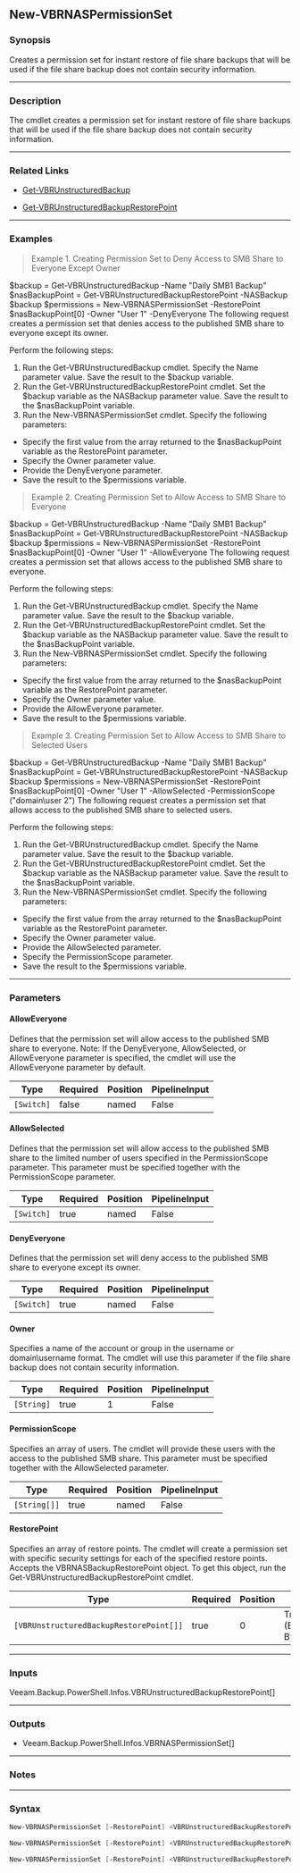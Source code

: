New-VBRNASPermissionSet
-----------------------

### Synopsis
Creates a permission set for instant restore of file share backups that will be used if the file share backup does not contain security information.

---

### Description

The cmdlet creates a permission set for instant restore of file share backups that will be used if the file share backup does not contain security information.

---

### Related Links
* [Get-VBRUnstructuredBackup](Get-VBRUnstructuredBackup)

* [Get-VBRUnstructuredBackupRestorePoint](Get-VBRUnstructuredBackupRestorePoint)

---

### Examples
> Example 1. Creating Permission Set to Deny Access to SMB Share to Everyone Except Owner

$backup = Get-VBRUnstructuredBackup -Name "Daily SMB1 Backup"
$nasBackupPoint = Get-VBRUnstructuredBackupRestorePoint -NASBackup $backup
$permissions = New-VBRNASPermissionSet -RestorePoint $nasBackupPoint[0] -Owner "User 1" -DenyEveryone
The following request creates a permission set that denies access to the published SMB share to everyone except its owner.

Perform the following steps:
1. Run the Get-VBRUnstructuredBackup cmdlet. Specify the Name parameter value. Save the result to the $backup variable.
2. Run the Get-VBRUnstructuredBackupRestorePoint cmdlet. Set the $backup variable as the NASBackup parameter value. Save the result to the $nasBackupPoint variable.
3. Run the New-VBRNASPermissionSet cmdlet. Specify the following parameters:
- Specify the first value from the array returned to the $nasBackupPoint variable as the RestorePoint parameter.
- Specify the Owner parameter value.
- Provide the DenyEveryone parameter.
- Save the result to the $permissions variable.
> Example 2. Creating Permission Set to Allow Access to SMB Share to Everyone

$backup = Get-VBRUnstructuredBackup -Name "Daily SMB1 Backup"
$nasBackupPoint = Get-VBRUnstructuredBackupRestorePoint -NASBackup $backup
$permissions = New-VBRNASPermissionSet -RestorePoint $nasBackupPoint[0] -Owner "User 1" -AllowEveryone
The following request creates a permission set that allows access to the published SMB share to everyone.

Perform the following steps:
1. Run the Get-VBRUnstructuredBackup cmdlet. Specify the Name parameter value. Save the result to the $backup variable.
2. Run the Get-VBRUnstructuredBackupRestorePoint cmdlet. Set the $backup variable as the NASBackup parameter value. Save the result to the $nasBackupPoint variable.
3. Run the New-VBRNASPermissionSet cmdlet. Specify the following parameters:
- Specify the first value from the array returned to the $nasBackupPoint variable as the RestorePoint parameter.
- Specify the Owner parameter value.
- Provide the AllowEveryone parameter.
- Save the result to the $permissions variable.
> Example 3. Creating Permission Set to Allow Access to SMB Share to Selected Users

$backup = Get-VBRUnstructuredBackup -Name "Daily SMB1 Backup"
$nasBackupPoint = Get-VBRUnstructuredBackupRestorePoint -NASBackup $backup
$permissions = New-VBRNASPermissionSet -RestorePoint $nasBackupPoint[0] -Owner "User 1" -AllowSelected -PermissionScope ("domain\user 2")
The following request creates a permission set that allows access to the published SMB share to selected users.

Perform the following steps:
1. Run the Get-VBRUnstructuredBackup cmdlet. Specify the Name parameter value. Save the result to the $backup variable.
2. Run the Get-VBRUnstructuredBackupRestorePoint cmdlet. Set the $backup variable as the NASBackup parameter value. Save the result to the $nasBackupPoint variable.
3. Run the New-VBRNASPermissionSet cmdlet. Specify the following parameters:
- Specify the first value from the array returned to the $nasBackupPoint variable as the RestorePoint parameter.
- Specify the Owner parameter value.
- Provide the AllowSelected parameter.
- Specify the PermissionScope parameter.
- Save the result to the $permissions variable.

---

### Parameters
#### **AllowEveryone**
Defines that the permission set will allow access to the published SMB share to everyone. Note: If the DenyEveryone, AllowSelected, or AllowEveryone parameter is specified, the cmdlet will use the AllowEveryone parameter by default.

|Type      |Required|Position|PipelineInput|
|----------|--------|--------|-------------|
|`[Switch]`|false   |named   |False        |

#### **AllowSelected**
Defines that the permission set will allow access to the published SMB share to the limited number of users specified in the PermissionScope parameter. This parameter must be specified together with the PermissionScope parameter.

|Type      |Required|Position|PipelineInput|
|----------|--------|--------|-------------|
|`[Switch]`|true    |named   |False        |

#### **DenyEveryone**
Defines that the permission set will deny access to the published SMB share to everyone except its owner.

|Type      |Required|Position|PipelineInput|
|----------|--------|--------|-------------|
|`[Switch]`|true    |named   |False        |

#### **Owner**
Specifies a name of the account or group in the username or domain\username format. The cmdlet will use this parameter if the file share backup does not contain security information.

|Type      |Required|Position|PipelineInput|
|----------|--------|--------|-------------|
|`[String]`|true    |1       |False        |

#### **PermissionScope**
Specifies an array of users. The cmdlet will provide these users with the access to the published SMB share. This parameter must be specified together with the AllowSelected parameter.

|Type        |Required|Position|PipelineInput|
|------------|--------|--------|-------------|
|`[String[]]`|true    |named   |False        |

#### **RestorePoint**
Specifies an array of restore points. The cmdlet will create a permission set with specific security settings for each of the specified restore points.  Accepts the VBRNASBackupRestorePoint object. To get this object, run the Get-VBRUnstructuredBackupRestorePoint cmdlet.

|Type                                   |Required|Position|PipelineInput                 |
|---------------------------------------|--------|--------|------------------------------|
|`[VBRUnstructuredBackupRestorePoint[]]`|true    |0       |True (ByPropertyName, ByValue)|

---

### Inputs
Veeam.Backup.PowerShell.Infos.VBRUnstructuredBackupRestorePoint[]

---

### Outputs
* Veeam.Backup.PowerShell.Infos.VBRNASPermissionSet[]

---

### Notes

---

### Syntax
```PowerShell
New-VBRNASPermissionSet [-RestorePoint] <VBRUnstructuredBackupRestorePoint[]> [-Owner] <String> [-AllowEveryone] [<CommonParameters>]
```
```PowerShell
New-VBRNASPermissionSet [-RestorePoint] <VBRUnstructuredBackupRestorePoint[]> [-Owner] <String> -AllowSelected -PermissionScope <String[]> [<CommonParameters>]
```
```PowerShell
New-VBRNASPermissionSet [-RestorePoint] <VBRUnstructuredBackupRestorePoint[]> [-Owner] <String> -DenyEveryone [<CommonParameters>]
```
